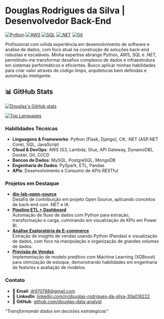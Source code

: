 # Douglas Rodrigues da Silva | Desenvolvedor Back-End

[![Python](https://img.shields.io/badge/Python-3776AB?style=for-the-badge&logo=python&logoColor=white )](https://www.python.org/ ) 
[![AWS](https://img.shields.io/badge/AWS-232F3E?style=for-the-badge&logo=amazon-aws&logoColor=white )](https://aws.amazon.com/ ) 
[![SQL](https://img.shields.io/badge/SQL-4479A1?style=for-the-badge&logo=mysql&logoColor=white )](https://www.mysql.com/ ) 
[![.NET](https://img.shields.io/badge/.NET-512BD4?style=for-the-badge&logo=dotnet&logoColor=white )](https://dotnet.microsoft.com/ )
[![Git](https://img.shields.io/badge/Git-F05032?style=for-the-badge&logo=git&logoColor=white )](https://git-scm.com/ )

Profissional com sólida experiência em desenvolvimento de software e análise de dados, com foco atual na construção de soluções back-end robustas e escaláveis. Minha expertise abrange Python, AWS, SQL e .NET, permitindo-me transformar desafios complexos de dados e infraestrutura em sistemas performáticos e eficientes. Busco aplicar minhas habilidades para criar valor através de código limpo, arquiteturas bem definidas e automação inteligente.

## 📊 GitHub Stats

[![Douglas\'s GitHub stats](https://github-readme-stats.vercel.app/api?username=douglas-data-analyst&show_icons=true&theme=radical )](https://github.com/anuraghazra/github-readme-stats )

[![Top Languages](https://github-readme-stats.vercel.app/api/top-langs/?username=douglas-data-analyst&layout=compact&theme=radical )](https://github.com/anuraghazra/github-readme-stats )

### Habilidades Técnicas

*   **Linguagens & Frameworks**: Python (Flask, Django), C#, .NET (ASP.NET Core), SQL, JavaScript
*   **Cloud & DevOps**: AWS (S3, Lambda, Glue, API Gateway, DynamoDB), Docker, Git, CI/CD
*   **Bancos de Dados**: MySQL, PostgreSQL, MongoDB
*   **Engenharia de Dados**: PySpark, ETL, Pandas
*   **APIs**: Desenvolvimento e Consumo de APIs RESTful

### Projetos em Destaque

*   **[dio-lab-open-source](https://github.com/douglas-data-analyst/dio-lab-open-source )**  
    Desafio de contribuição em projeto Open Source, aplicando conceitos de back-end com .NET e IA.
*   **[Pipeline ETL + Dashboard](https://github.com/douglas-data-analyst/etl-power-bi-dashboard )**  
    Automação de fluxo de dados com Python para extração, transformação e carga, culminando em visualização de KPIs em Power BI.
*   **[Análise Exploratória de E-commerce](https://github.com/douglas-data-analyst/sales-data-analysis )**  
    Extração de insights de vendas usando Python (Pandas) e visualização de dados, com foco na manipulação e organização de grandes volumes de dados.
*   **[Previsão de Vendas](https://github.com/douglas-data-analyst/predictive-analysis )**  
    Implementação de modelo preditivo com Machine Learning (XGBoost) para otimização de estoque, demonstrando habilidades em engenharia de features e avaliação de modelos.

### Contato

*   📩 **Email**: [dr970788@gmail.com](mailto:dr970788@gmail.com)
*   💼 **LinkedIn**: [linkedin.com/in/douglas-rodrigues-da-silva-30a018222](https://www.linkedin.com/in/douglas-rodrigues-da-silva-30a018222/ )
*   🐙 **GitHub**: [github.com/douglas-data-analyst](https://github.com/douglas-data-analyst )

_"Transformando dados em decisões estratégicas"_
